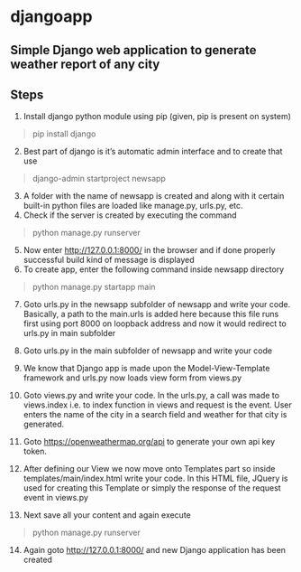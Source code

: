 # djangoapp

## Simple Django web application to generate weather report of any city

## Steps
1. Install django python module using pip (given, pip is present on system)
>pip install django

2. Best part of django is it’s automatic admin interface and to create that use
>django-admin startproject newsapp

3. A folder with the name of newsapp is created and along with it certain built-in python files are loaded like manage.py, urls.py, etc.
4. Check if the server is created by executing the command
>python manage.py runserver

5. Now enter http://127.0.0.1:8000/ in the browser and if done properly successful build kind of message is displayed
6. To create app, enter the following command inside newsapp directory
>python manage.py startapp main

7. Goto urls.py in the newsapp subfolder of newsapp and write your code. Basically, a path to the main.urls is added here because this file runs first using port 8000 on loopback address and now it would redirect to urls.py in main subfolder 

8. Goto urls.py in the main subfolder of newsapp and write your code
9. We know that Django app is made upon the Model-View-Template framework and urls.py now loads view form from views.py 
10. Goto views.py and write your code. In the urls.py,  a call was made to views.index i.e. to index function in views and request is the event. User enters the name of the city in a search field and weather for that city is generated.

11. Goto https://openweathermap.org/api to generate your own api key token.
12. After defining our View we now move onto Templates part so inside templates/main/index.html write your code. In this HTML file, JQuery is used for creating this Template or simply the response of the request event in views.py

13. Next save all your content and again execute 
>python manage.py runserver

14. Again goto http://127.0.0.1:8000/ and new Django application has been created
